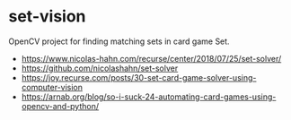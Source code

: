 # set-vision
OpenCV project for finding matching sets in card game Set.

- https://www.nicolas-hahn.com/recurse/center/2018/07/25/set-solver/
- https://github.com/nicolashahn/set-solver
- https://joy.recurse.com/posts/30-set-card-game-solver-using-computer-vision
- https://arnab.org/blog/so-i-suck-24-automating-card-games-using-opencv-and-python/